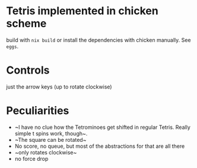 # Tetris implemented in chicken scheme
build with `nix build` or install the dependencies with chicken manually. See `eggs`.  

# Controls
just the arrow keys (up to rotate clockwise)

# Peculiarities
* ~I have no clue how the Tetrominoes get shifted in regular Tetris. Really simple t spins work, though~.
* ~The square can be rotated~
* No score, no queue, but most of the abstractions for that are all there
* ~only rotates clockwise~
* no force drop
